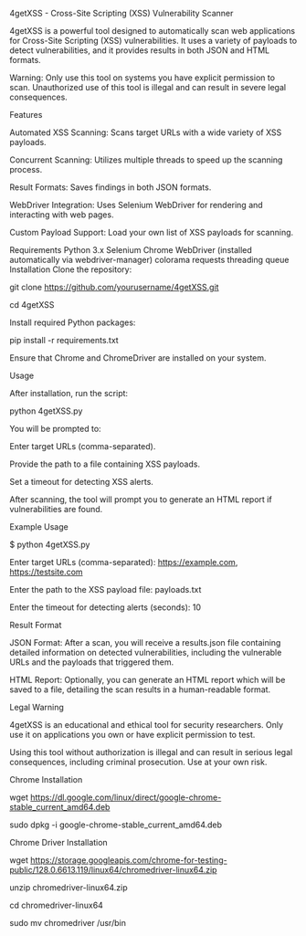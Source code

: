 

4getXSS - Cross-Site Scripting (XSS) Vulnerability Scanner

4getXSS is a powerful tool designed to automatically scan web applications for Cross-Site Scripting (XSS) vulnerabilities. It uses a variety of payloads to detect vulnerabilities, and it provides results in both JSON and HTML formats.

Warning: Only use this tool on systems you have explicit permission to scan. Unauthorized use of this tool is illegal and can result in severe legal consequences.

Features

Automated XSS Scanning: Scans target URLs with a wide variety of XSS payloads.

Concurrent Scanning: Utilizes multiple threads to speed up the scanning process.

Result Formats: Saves findings in both JSON  formats.

WebDriver Integration: Uses Selenium WebDriver for rendering and interacting with web pages.

Custom Payload Support: Load your own list of XSS payloads for scanning.

Requirements
Python 3.x
Selenium
Chrome WebDriver (installed automatically via webdriver-manager)
colorama
requests
threading
queue
Installation
Clone the repository:


git clone https://github.com/yourusername/4getXSS.git

cd 4getXSS

Install required Python packages:


pip install -r requirements.txt

Ensure that Chrome and ChromeDriver are installed on your system.

Usage

After installation, run the script:


python 4getXSS.py

You will be prompted to:

Enter target URLs (comma-separated).

Provide the path to a file containing XSS payloads.

Set a timeout for detecting XSS alerts.

After scanning, the tool will prompt you to generate an HTML report if vulnerabilities are found.


Example Usage

$ python 4getXSS.py

Enter target URLs (comma-separated): https://example.com, https://testsite.com

Enter the path to the XSS payload file: payloads.txt

Enter the timeout for detecting alerts (seconds): 10

Result Format

JSON Format: After a scan, you will receive a results.json file containing detailed information on detected vulnerabilities, including the vulnerable URLs and the payloads that triggered them.

HTML Report: Optionally, you can generate an HTML report which will be saved to a file, detailing the scan results in a human-readable format.

Legal Warning

4getXSS is an educational and ethical tool for security researchers. Only use it on applications you own or have explicit permission to test.

Using this tool without authorization is illegal and can result in serious legal consequences, including criminal prosecution. Use at your own risk.

Chrome Installation

wget https://dl.google.com/linux/direct/google-chrome-stable_current_amd64.deb

sudo dpkg -i google-chrome-stable_current_amd64.deb

Chrome Driver Installation

wget https://storage.googleapis.com/chrome-for-testing-public/128.0.6613.119/linux64/chromedriver-linux64.zip

unzip chromedriver-linux64.zip

cd chromedriver-linux64 

sudo mv chromedriver /usr/bin

